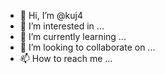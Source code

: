- 👋 Hi, I’m @kuj4
- 👀 I’m interested in ...
- 🌱 I’m currently learning ...
- 💞️ I’m looking to collaborate on ...
- 📫 How to reach me ...
